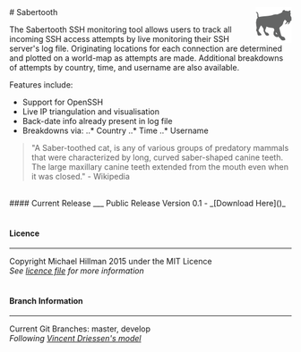 <img align="right" src="img_src/logo_64.png" alt="Sabertooth SSH Tracker">
# Sabertooth

The Sabertooth SSH monitoring tool allows users to track all incoming SSH access attempts by live
monitoring their SSH server's log file. Originating locations for each connection are determined
and plotted on a world-map as attempts are made. Additional breakdowns of attempts by country,
time, and username are also available.

Features include:
* Support for OpenSSH
* Live IP triangulation and visualisation
* Back-date info already present in log file
* Breakdowns via:
..* Country
..* Time
..* Username

> "A Saber-toothed cat, is any of various groups of predatory mammals that were characterized by long, 
> curved saber-shaped canine teeth. The large maxillary canine teeth extended from the mouth even 
> when it was closed." - Wikipedia  

<br />
#### Current Release 
___
Public Release Version 0.1 - _[Download Here]()_
<br /><br />

#### Licence
___
Copyright Michael Hillman 2015 under the MIT Licence  
_See [licence file](LICENCE) for more information_
<br /><br />
  
#### Branch Information
___
Current Git Branches: master, develop  
_Following [Vincent Driessen's model](http://nvie.com/posts/a-successful-git-branching-model/)_
